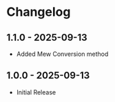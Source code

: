 # Changelog

## 1.1.0 - 2025-09-13

-   Added Mew Conversion method

## 1.0.0 - 2025-09-13

-   Initial Release

